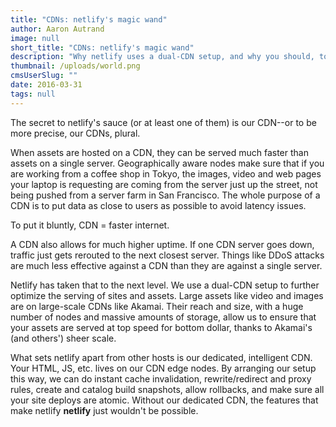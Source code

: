 ```yaml
---
title: "CDNs: netlify's magic wand"
author: Aaron Autrand
image: null
short_title: "CDNs: netlify's magic wand"
description: "Why netlify uses a dual-CDN setup, and why you should, too."
thumbnail: /uploads/world.png
cmsUserSlug: ""
date: 2016-03-31 
tags: null
---
```


The secret to netlify's sauce (or at least one of them) is our CDN--or to be more precise, our CDNs, plural.

When assets are hosted on a CDN, they can be served much faster than assets on a single server. Geographically aware nodes make sure that if you are working from a coffee shop in Tokyo, the images, video and web pages your laptop is requesting are coming from the server just up the street, not being pushed from a server farm in San Francisco. The whole purpose of a CDN is to put data as close to users as possible to avoid latency issues.

To put it bluntly, CDN = faster internet.

A CDN also allows for much higher uptime. If one CDN server goes down, traffic just gets rerouted to the next closest server. Things like DDoS attacks are much less effective against a CDN than they are against a single server.

Netlify has taken that to the next level. We use a dual-CDN setup to further optimize the serving of sites and assets. Large assets like video and images are on large-scale CDNs like Akamai. Their reach and size, with a huge number of nodes and massive amounts of storage, allow us to ensure that your assets are served at top speed for bottom dollar, thanks to Akamai's (and others') sheer scale.

What sets netlify apart from other hosts is our dedicated, intelligent CDN. Your HTML, JS, etc. lives on our CDN edge nodes. By arranging our setup this way, we can do instant cache invalidation, rewrite/redirect and proxy rules, create and catalog build snapshots, allow rollbacks, and make sure all your site deploys are atomic. Without our dedicated CDN, the features that make netlify **netlify** just wouldn't be possible.